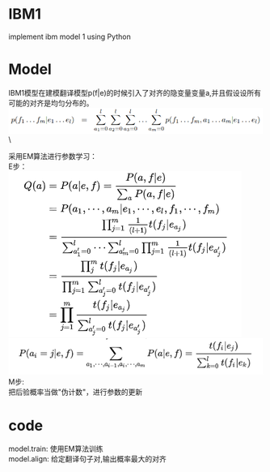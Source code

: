 # IBM1
implement ibm model 1 using Python

# Model
IBM1模型在建模翻译模型p(f|e)的时候引入了对齐的隐变量变量a,并且假设设所有可能的对齐是均匀分布的。\
 ![image](/IMG/eq1.png)\

采用EM算法进行参数学习：\
E步：\
 ![image](/IMG/e-step.png)
 ![image](/IMG/e-step2.png)\
 M步:\
 把后验概率当做"伪计数"，进行参数的更新
 
# code
model.train: 使用EM算法训练\
model.align: 给定翻译句子对,输出概率最大的对齐
